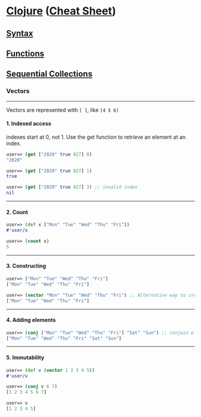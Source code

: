 
# <a href="./README.md">Clojure</a> (<a href="https://clojure.org/api/cheatsheet">Cheat Sheet</a>)

## <a href="./Syntax.md">Syntax</a>

## <a href="./Functions.md">Functions</a>

## <a href="./Sequential_Collections.md">Sequential Collections</a>

### Vectors

<hr>

Vectors are represented with ```[ ]```, like ```[4 5 6]```

#### 1. Indexed access

indexes start at 0, not 1. Use the get function to retrieve an element at an index.

```Clojure
user=> (get ["2020" true 827] 0) 
"2020"

user=> (get ["2020" true 827] 1) 
true

user=> (get ["2020" true 827] 3) ;; invalid index
nil
```

<hr>

#### 2. Count

```Clojure
user=> (def x ["Mon" "Tue" "Wed" "Thu" "Fri"])
#'user/x

user=> (count x)
5
```

<hr>

#### 3. Constructing

```Clojure
user=> ["Mon" "Tue" "Wed" "Thu" "Fri"]
["Mon" "Tue" "Wed" "Thu" "Fri"]

user=> (vector "Mon" "Tue" "Wed" "Thu" "Fri") ;; Alternative way to create a vector
["Mon" "Tue" "Wed" "Thu" "Fri"]
```

<hr>

#### 4. Adding elements

```Clojure
user=> (conj ["Mon" "Tue" "Wed" "Thu" "Fri"] "Sat" "Sun") ;; conjoin elements at the tail
["Mon" "Tue" "Wed" "Thu" "Fri" "Sat" "Sun"]
```

<hr>

#### 5. Immutability

```Clojure
user=> (def v (vector 1 2 3 4 5))
#'user/v

user=> (conj v 6 7)
[1 2 3 4 5 6 7]

user=> v
[1 2 3 4 5]
```
